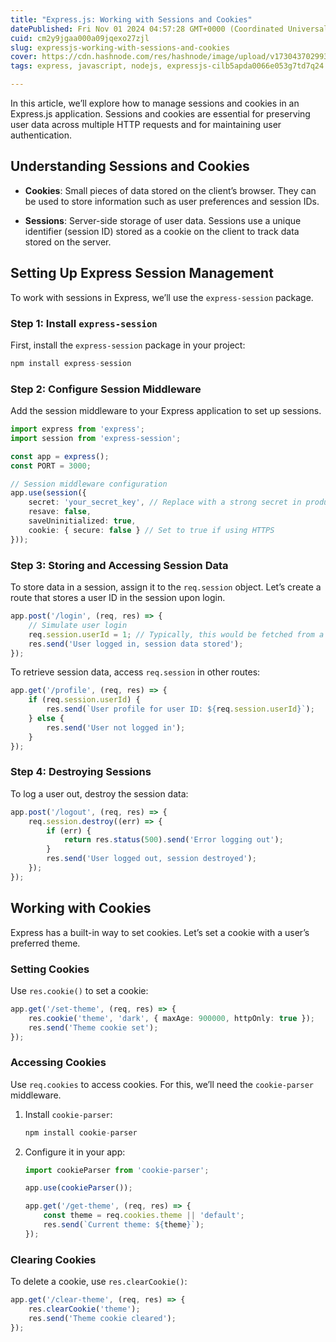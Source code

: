```yaml
---
title: "Express.js: Working with Sessions and Cookies"
datePublished: Fri Nov 01 2024 04:57:28 GMT+0000 (Coordinated Universal Time)
cuid: cm2y9jgaa000a09jqexo27zjl
slug: expressjs-working-with-sessions-and-cookies
cover: https://cdn.hashnode.com/res/hashnode/image/upload/v1730437029936/58a59f47-9d00-4286-b677-b5edee048734.webp
tags: express, javascript, nodejs, expressjs-cilb5apda0066e053g7td7q24

---
```


In this article, we’ll explore how to manage sessions and cookies in an Express.js application. Sessions and cookies are essential for preserving user data across multiple HTTP requests and for maintaining user authentication.

## Understanding Sessions and Cookies

* **Cookies**: Small pieces of data stored on the client’s browser. They can be used to store information such as user preferences and session IDs.
    
* **Sessions**: Server-side storage of user data. Sessions use a unique identifier (session ID) stored as a cookie on the client to track data stored on the server.
    

## Setting Up Express Session Management

To work with sessions in Express, we’ll use the `express-session` package.

### Step 1: Install `express-session`

First, install the `express-session` package in your project:

```typescript
npm install express-session
```

### Step 2: Configure Session Middleware

Add the session middleware to your Express application to set up sessions.

```typescript
import express from 'express';
import session from 'express-session';

const app = express();
const PORT = 3000;

// Session middleware configuration
app.use(session({
    secret: 'your_secret_key', // Replace with a strong secret in production
    resave: false,
    saveUninitialized: true,
    cookie: { secure: false } // Set to true if using HTTPS
}));
```

### Step 3: Storing and Accessing Session Data

To store data in a session, assign it to the `req.session` object. Let’s create a route that stores a user ID in the session upon login.

```typescript
app.post('/login', (req, res) => {
    // Simulate user login
    req.session.userId = 1; // Typically, this would be fetched from a database
    res.send('User logged in, session data stored');
});
```

To retrieve session data, access `req.session` in other routes:

```typescript
app.get('/profile', (req, res) => {
    if (req.session.userId) {
        res.send(`User profile for user ID: ${req.session.userId}`);
    } else {
        res.send('User not logged in');
    }
});
```

### Step 4: Destroying Sessions

To log a user out, destroy the session data:

```typescript
app.post('/logout', (req, res) => {
    req.session.destroy((err) => {
        if (err) {
            return res.status(500).send('Error logging out');
        }
        res.send('User logged out, session destroyed');
    });
});
```

## Working with Cookies

Express has a built-in way to set cookies. Let’s set a cookie with a user’s preferred theme.

### Setting Cookies

Use `res.cookie()` to set a cookie:

```typescript
app.get('/set-theme', (req, res) => {
    res.cookie('theme', 'dark', { maxAge: 900000, httpOnly: true });
    res.send('Theme cookie set');
});
```

### Accessing Cookies

Use `req.cookies` to access cookies. For this, we’ll need the `cookie-parser` middleware.

1. Install `cookie-parser`:
    
    ```typescript
    npm install cookie-parser
    ```
    
2. Configure it in your app:
    
    ```typescript
    import cookieParser from 'cookie-parser';
    
    app.use(cookieParser());
    
    app.get('/get-theme', (req, res) => {
        const theme = req.cookies.theme || 'default';
        res.send(`Current theme: ${theme}`);
    });
    ```
    

### Clearing Cookies

To delete a cookie, use `res.clearCookie()`:

```typescript
app.get('/clear-theme', (req, res) => {
    res.clearCookie('theme');
    res.send('Theme cookie cleared');
});
```